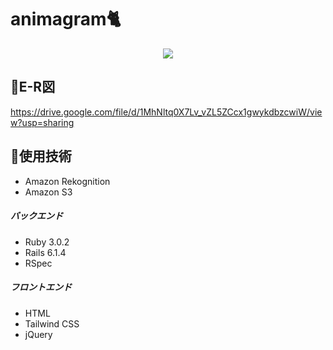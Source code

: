 # animagram🐈

<div align="center"><img src="https://user-images.githubusercontent.com/81548112/158072598-40ada61b-7678-4443-8f4e-cabc2f9516ee.png"></div> 


## 🌸E-R図
https://drive.google.com/file/d/1MhNltq0X7Lv_vZL5ZCcx1gwykdbzcwiW/view?usp=sharing

## 🌸使用技術
* Amazon Rekognition
* Amazon S3

##### バックエンド
* Ruby 3.0.2
* Rails 6.1.4
* RSpec

##### フロントエンド
* HTML
* Tailwind CSS
* jQuery
